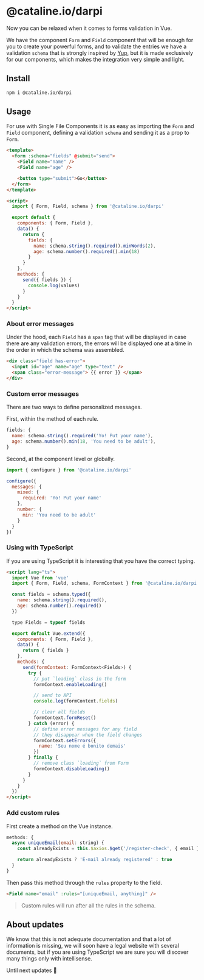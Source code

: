 # @cataline.io/darpi

Now you can be relaxed when it comes to forms validation in Vue.

We have the component `Form` and `Field` component that will be enough for you to create your powerful forms, and to validate the entries we have a validation `schema` that is strongly inspired by [Yup](https://github.com/jquense/yup), but it is made exclusively for our components, which makes the integration very simple and light.

## Install

```sh
npm i @cataline.io/darpi
```

## Usage

For use with Single File Components it is as easy as importing the `Form` and `Field` component, defining a validation `schema` and sending it as a prop to `Form`.

```html
<template>
  <form :schema="fields" @submit="send">
    <Field name="name" />
    <Field name="age" />

    <button type="submit">Go</button>
  </form>
</template>

<script>
  import { Form, Field, schema } from '@cataline.io/darpi'

  export default {
    components: { Form, Field },
    data() {
      return {
        fields: {
          name: schema.string().required().minWords(2),
          age: schema.number().required().min(18)
        }
      }
    },
    methods: {
      send({ fields }) {
        console.log(values)
      }
    }
  }
</script>
```

### About error messages

Under the hood, each `Field` has a `span` tag that will be displayed in case there are any validation errors, the errors will be displayed one at a time in the order in which the schema was assembled.

```html
<div class="field has-error">
  <input id="age" name="age" type="text" />
  <span class="error-message"> {{ error }} </span>
</div>
```

### Custom error messages

There are two ways to define personalized messages.

First, within the method of each rule.

```js
fields: {
  name: schema.string().required('Yo! Put your name'),
  age: schema.number().min(18, 'You need to be adult'),
}
```

Second, at the component level or globally.

```js
import { configure } from '@cataline.io/darpi'

configure({
  messages: {
    mixed: {
      required: 'Yo! Put your name'
    },
    number: {
      min: 'You need to be adult'
    }
  }
})
```

### Using with TypeScript

If you are using TypeScript it is interesting that you have the correct typing.

```html
<script lang="ts">
  import Vue from 'vue'
  import { Form, Field, schema, FormContext } from '@cataline.io/darpi'

  const fields = schema.typed({
    name: schema.string().required(),
    age: schema.number().required()
  })

  type Fields = typeof fields

  export default Vue.extend({
    components: { Form, Field },
    data() {
      return { fields }
    },
    methods: {
      send(formContext: FormContext<Fields>) {
        try {
          // put `loading` class in the form
          formContext.enableLoading()

          // send to API
          console.log(formContext.fields)

          // clear all fields
          formContext.formReset()
        } catch (error) {
          // define error messages for any field
          // they disappear when the field changes
          formContext.setErrors({
            name: 'Seu nome é bonito demais'
          })
        } finally {
          // remove class `loading` from Form
          formContext.disableLoading()
        }
      }
    }
  })
</script>
```

### Add custom rules

First create a method on the Vue instance.

```js
methods: {
  async uniqueEmail(email: string) {
    const alreadyExists = this.$axios.$get('/register-check', { email })

    return alreadyExists ? 'E-mail already registered' : true
  }
}
```

Then pass this method through the `rules` property to the field.

```html
<Field name="email" :rules="[uniqueEmail, anything]" />
```

> Custom rules will run after all the rules in the schema.

## About updates

We know that this is not adequate documentation and that a lot of information is missing, we will soon have a legal website with several documents, but if you are using TypeScript we are sure you will discover many things only with intellisense.

Until next updates 🚀

